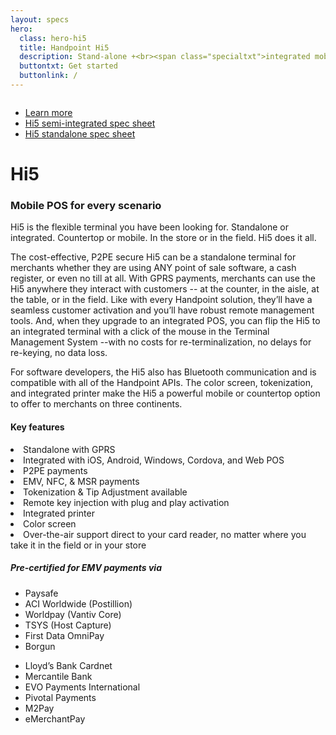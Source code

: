 ```yaml
---
layout: specs
hero: 
  class: hero-hi5
  title: Handpoint Hi5
  description: Stand-alone +<br><span class="specialtxt">integrated mobile</span>
  buttontxt: Get started
  buttonlink: /
---
```

<div class="section section-internal">
	<div class="container">
		<div class="row">
			<div class="col-md-3 col-sm-3 section-internal-left">
				<img src="https://handpoint.imgix.net/Website%20refresh%20photos/product-images/Hi5.png" class="img-responsive" alt=""/> 
				<ul>
					<li><a class="btn btn-default bt-custom-out" href="#" role="button">Learn more</a></li>
					<li><a href="#" class="section-internal-left-custom-txt">Hi5 semi-integrated spec sheet</a></li>
					<li><a href="#" class="section-internal-left-custom-txt">Hi5 standalone spec sheet</a></li>
				</ul>
			</div>
			<div class="col-md-8 col-sm-8">
				<h1>Hi5</h1>
				<h3>Mobile POS for every scenario</h3>
				<p>Hi5 is the flexible terminal you have been looking for. Standalone or integrated. Countertop or mobile. In the store or in the field. Hi5 does it all.</p>
				<p>The cost-effective, P2PE secure Hi5 can be a standalone terminal for merchants whether they are using ANY point of sale software, a cash register, or even no till at all. With GPRS payments, merchants can use the Hi5 anywhere they interact with customers -- at the counter, in the aisle, at the table, or in the field. Like with every Handpoint solution, they’ll have a seamless customer activation and you’ll have robust remote management tools. And, when they upgrade to an integrated POS, you can flip the Hi5 to an integrated terminal with a click of the mouse in the Terminal Management System --with no costs for re-terminalization, no delays for re-keying, no data loss.</p>
				<p>For software developers, the Hi5 also has Bluetooth communication and is compatible with all of the Handpoint APIs. The color screen, tokenization, and integrated printer make the Hi5 a powerful mobile or countertop option to offer to merchants on three continents.</p>
				<h4>Key features</h4>
				<li>Standalone with GPRS</li>
				<li>Integrated with iOS, Android, Windows, Cordova, and Web POS</li>
				<li>P2PE payments</li>
				<li>EMV, NFC, & MSR payments</li>
				<li>Tokenization & Tip Adjustment available</li>
				<li>Remote key injection with plug and play activation</li>
				<li>Integrated printer</li>
				<li>Color screen</li>
				<li>Over-the-air support direct to your card reader, no matter where you take it in the field or in your store</li>
			<!-- orange box -->
				<div class="section-internal-orangebox">
					<h5>Pre-certified for EMV payments via</h5>
					<div class="row">
						<div class="col-md-6 col-sm-6">
						<ul>
						<li>Paysafe</li>
						<li>ACI Worldwide (Postillion)</li>
						<li>Worldpay (Vantiv Core)</li>
						<li>TSYS (Host Capture)</li>
						<li>First Data OmniPay</li>
						<li>Borgun</li>
						</ul>
						</div>
						<div class="col-md-6 col-sm-6">
						<ul>
						<li>Lloyd’s Bank Cardnet</li>
						<li>Mercantile Bank</li>
						<li>EVO Payments International</li>
						<li>Pivotal Payments</li>	
						<li>M2Pay</li>
						<li>eMerchantPay</li>
						</ul>
						</div>
					</div>
				</div>
			</div>
		</div>
	</div>
</div>